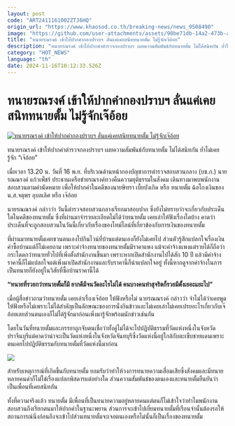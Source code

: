 ```yaml
---
layout: post
code: "ART2411161002ZTJ6HQ"
origin_url: "https://www.khaosod.co.th/breaking-news/news_9508490"
image: "https://github.com/user-attachments/assets/98be71db-14a2-473b-a4d7-48bedf2b7464"
title: "ทนายรณรงค์ เข้าให้ปากคำกองปราบฯ ลั่นแค่เคยสนิททนายตั้ม ไม่รู้จักเจ๊อ้อย"
description: "ทนายรณรงค์ เข้าให้ปากคำตำรวจกองปราบฯ เผยความสัมพันธ์กับทนายตั้ม ไม่ได้สนิทกัน ย้ำไม่เคยรู้จัก “เจ๊อ้อย”เมื่อเวลา 13.20 น. วันที่ 16 พ.ย."
category: "HOT_NEWS"
language: "th"
date: 2024-11-16T10:12:33.526Z
---
```


# ทนายรณรงค์ เข้าให้ปากคำกองปราบฯ ลั่นแค่เคยสนิททนายตั้ม ไม่รู้จักเจ๊อ้อย

[![ทนายรณรงค์ เข้าให้ปากคำกองปราบฯ ลั่นแค่เคยสนิททนายตั้ม ไม่รู้จักเจ๊อ้อย](https://www.khaosod.co.th/wpapp/uploads/2024/11/lawyer-45.jpg "ทนายรณรงค์ เข้าให้ปากคำกองปราบฯ ลั่นแค่เคยสนิททนายตั้ม ไม่รู้จักเจ๊อ้อย")](https://www.khaosod.co.th/wpapp/uploads/2024/11/lawyer-45.jpg)

ทนายรณรงค์ เข้าให้ปากคำตำรวจกองปราบฯ เผยความสัมพันธ์กับทนายตั้ม ไม่ได้สนิทกัน ย้ำไม่เคยรู้จัก “เจ๊อ้อย”

เมื่อเวลา 13.20 น. วันที่ 16 พ.ย. ที่บริเวณด้านหน้ากองบัญชาการตำรวจสอบสวนกลาง (บช.ก.) นายรณณรงค์ แก้วเพ็ชร์ ประธานเครือข่ายรณรงค์ทวงคืนความยุติธรรมในสังคม เดินทางมาพบพนักงานสอบสวนตามคำนัดหมาย เพื่อให้ปากคำในคดีของนายษิทรา เบี้ยบังเกิด หรือ ทนายตั้ม ฉ้อโกงเงินของ น.ส.จตุพร อุบลเลิศ หรือ เจ๊อ้อย

นายรณณรงค์ กล่าวว่า วันนี้ตำรวจสอบสวนกลางเรียกมาสอบปาก ซึ่งยังไม่ทราบว่าจะเกี่ยวกับประเด็นใดในคดีของทนายตั้ม ซึ่งที่ผ่านมาจำรายละเอียดไม่ได้ว่าทนายตั้ม เคยเล่าให้ฟังเรื่องใดบ้าง คาดว่าประเด็นที่จะถูกสอบสวนในวันนี้เกี่ยวกับเรื่องของไทม์ไลน์ที่เกี่ยวข้องกับการเงินของทนายตั้ม

ที่ผ่านมาทนายตั้มเคยชวนตนเองไปกินไวน์ที่บ้านแต่ตนเองก็ยังไม่เคยไป ส่วนตัวรู้สึกแปลกใจเรื่องเงินค่าซื้อบ้านแต่ก็ไม่เคยถาม เพราะค่าจ้างทนายของทนายตั้มมีราคาแพง แม้จะค่าจ้างแพงแต่รายได้ก็ถือว่ากระโดดกว่าทนายทั่วไปที่เพิ่งตั้งสำนักงานขึ้นมา เพราะหากเปิดสำนักงานไปได้สัก 10 ปี แล้วมีค่าจ้างราคานี้ก็ไม่แปลกใจแต่เพิ่งมาเปิดสำนักงานและรับราคานี้ก็น่าแปลกใจอยู่ ทั้งนี้หากดูจากค่าจ้างในการเป็นทนายก็ยังอยู่ในวิสัยที่ซื้อบ้านราคานี้ได้

**“ทนายที่รวยกว่าทนายตั้มก็มี ยากดีมีจนวัดอะไรไม่ได้ คนบางคนทำสุจริตก็รวยมีตั้งเยอะแยะไป”**

เมื่อผู้สื่อข่าวถามว่าทนายตั้ม เคยเล่าเรื่องเจ๊อ้อย ให้ฟังหรือไม่ นายรณณรงค์ กล่าวว่า จำไม่ได้ว่าเคยพูดให้ฟังหรือไม่เพราะไม่ได้สำคัญเป็นลักษณะของการนั่งกินข้าวและไม่เคยเล่าไม่เคยเปรยอะไรเกี่ยวกับเจ๊อ้อยเลยส่วนตนเองก็ไม่ได้รู้จักมาก่อนเพิ่งมารู้จักพร้อมนักข่าวเช่นกัน

โดยในวันที่ทนายตั้มและภรรยาถูกจับตนเชื่อว่าทั้งคู่ไม่ได้จะไปปฎิบัติธรรมที่วัดแห่งหนึ่งในจังหวัดปราจีนบุรีแต่คาดว่าน่าจะเป็นวัดแห่งหนึ่งในจังหวัดจันทบุรีซึ่งวัดแห่งนี้อยู่ใกล้กับตะเข็บชายแดนเพราะตนเคยไปปฎิบัติธรรมกับทนายตั้มที่วัดแห่งนี้มาก่อน

[![](https://www.khaosod.co.th/wpapp/uploads/2024/11/4879_0-1.jpg)](https://www.khaosod.co.th/wpapp/uploads/2024/11/4879_0-1.jpg)

สำหรับเหตุการณ์ที่เกิดขึ้นกับทนายตั้ม ยอมรับว่าทำให้วงการทนายความเสื่อมเสียซึ่งสังคมและมีทนายหลายคนด่าก็ไม่ใช่เรื่องแปลกพิสดารแต่อย่างใด ส่วนความสัมพันธ์ของตนเองและทนายตั้มยืนยันว่า เป็นเพื่อนที่เคยสนิทกัน

ทั้งที่ความจริงแล้ว ทนายตั้ม มีเพื่อนที่เป็นทนายความอยู่หลายคนแต่ตนก็ไม่เข้าใจว่าทำไมพนักงานสอบสวนถึงเรียกตนมาให้ปากคำในฐานะพยาน ส่วนการจะเข้าไปเยี่ยมทนายตั้มที่เรือนจำนั้นต้องรอให้สถานการณ์นิ่งก่อนถึงจะเข้าไปส่วนทนายตั้มจะเจอตนเองหรือไม่นั้นก็เป็นเรื่องของทนายตั้ม